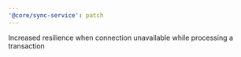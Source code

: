 ```yaml
---
'@core/sync-service': patch
---
```


Increased resilience when connection unavailable while processing a transaction
